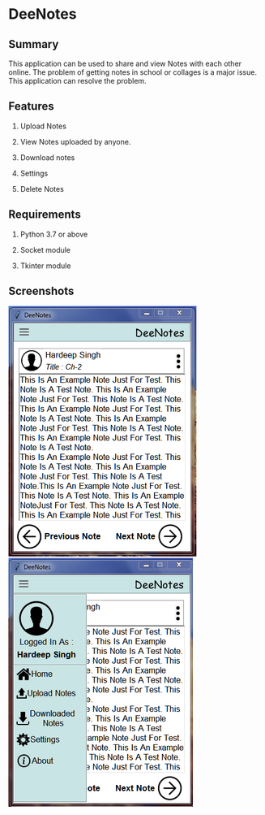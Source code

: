 # DeeNotes

## Summary
This application can be used to share and view Notes with each other online. The problem of getting notes in school or collages is a major issue. This application can resolve the problem.

## Features

1. Upload Notes

2. View Notes uploaded by anyone.

3. Download notes

4. Settings

5. Delete Notes

## Requirements
1. Python 3.7 or above

2. Socket module

3. Tkinter module

## Screenshots

![image](screenshot1.png)
![image](screenshot2.PNG)
